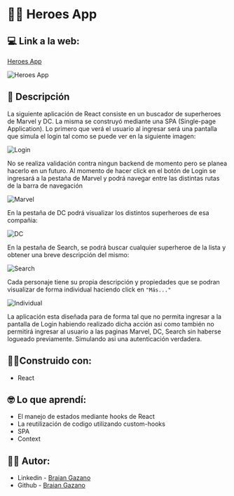 # 🦸‍♂️ Heroes App

## 💻 Link a la web:

[Heroes App](https://heroes-app-brown.vercel.app/login)

![Heroes App](https://www.linkpicture.com/q/Marvel.png)

## 📖 Descripción

La siguiente aplicación de React consiste en un buscador de superheroes de Marvel y DC. La misma se construyó mediante una SPA (Single-page Application).
Lo primero que verá el usuario al ingresar será una pantalla que simula el login tal como se puede ver en la siguiente imagen:

![Login](https://www.linkpicture.com/q/Login_3.png)

No se realiza validación contra ningun backend de momento pero se planea hacerlo en un futuro. Al momento de hacer click en el botón de Login se ingresará a la pestaña de Marvel y podrá navegar entre las distintas rutas de la barra de navegación

![Marvel](https://www.linkpicture.com/q/Marvel.png)

En la pestaña de DC podrá visualizar los distintos superheroes de esa compañia:

![DC](https://www.linkpicture.com/q/DC.png)

En la pestaña de Search, se podrá buscar cualquier superheroe de la lista y obtener una breve descripción del mismo:

![Search](https://www.linkpicture.com/q/Search_1.png)

Cada personaje tiene su propia descripción y propiedades que se podran visualizar de forma individual haciendo click en `"Más..."`

![Individual](https://www.linkpicture.com/q/Individual.png)

La aplicación esta diseñada para de forma tal que no permita ingresar a la pantalla de Login habiendo realizado dicha acción asi como también no permitirá ingresar al usuario a las paginas Marvel, DC, Search sin haberse logueado previamente. Simulando asi una autenticación verdadera.

## 👷‍♂️Construido con:

- React

## 🤓 Lo que aprendí:

- El manejo de estados mediante hooks de React
- La reutilización de codigo utilizando custom-hooks
- SPA
- Context

## 🙋‍♂️ Autor:

- Linkedin - [Braian Gazano](https://www.linkedin.com/in/braian-gazano/)
- Github - [Braian Gazano](https://github.com/BraianGazano)
